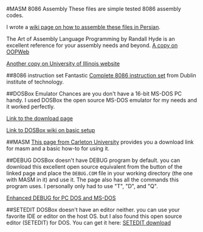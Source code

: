 #MASM 8086 Assembly
These files are simple tested 8086 assembly codes. 

I wrote a [wiki page on how to assemble these files in Persian](https://github.com/mohsend/Magnificent-University-Projects/wiki/assembly).

The Art of Assembly Language Programming by Randall Hyde is an excellent reference for your assembly needs and beyond.
[A copy on OOPWeb](http://www.oopweb.com/Assembly/Documents/ArtOfAssembly/Volume/toc.html)

[Another copy on University of Illinois website](https://courses.engr.illinois.edu/ece390/books/artofasm/artofasm.html)

##8086 instruction set
Fantastic [Complete 8086 instruction set](http://www.electronics.dit.ie/staff/tscarff/8086_instruction_set/8086_instruction_set.html) from Dublin institute of technology.

##DOSBox Emulator
Chances are you don't have a 16-bit MS-DOS PC handy. I used DOSBox the open source MS-DOS emulator for my needs and it worked perfectly.

[Link to the download page](http://www.dosbox.com/download.php?main=1)

[Link to DOSBox wiki on basic setup](http://www.dosbox.com/wiki/Basic_Setup_and_Installation_of_DosBox)

##MASM
[This page from Carleton University](http://www.scs.carleton.ca/sivarama/asm_book_web/free_MASM.html) provides you a download link for masm and a basic how-to for using it.

##DEBUG
DOSBox doesn't have DEBUG program by default. you can download this excellent open source equivalent from the button of the linked page and place the ```DEBUG.COM``` file in your working directory (the one with MASM in it) and use it. 
The page also has all the commands this program uses. I personally only had to use "T", "D", and "Q".

[Enhanced DEBUG for PC DOS and MS-DOS](https://sites.google.com/site/pcdosretro/enhdebug) 

##SETEDIT
DOSBox doesn't have an editor neither. 
you can use your favorite IDE or editor on the host OS.
but I also found this open source editor (SETEDIT) for DOS. You can get it here: [SETEDIT download](http://setedit.sourceforge.net/#download)
